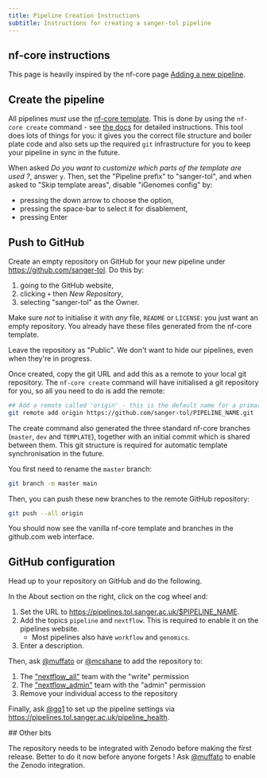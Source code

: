 ```yaml
---
title: Pipeline Creation Instructions
subtitle: Instructions for creating a sanger-tol pipeline
---
```


## nf-core instructions

This page is heavily inspired by the nf-core page [Adding a new pipeline](https://nf-co.re/docs/contributing/adding_pipelines).

## Create the pipeline

All pipelines _must_ use the [nf-core template](https://nf-co.re/docs/contributing/guidelines/requirements/use_the_template).
This is done by using the `nf-core create` command - see [the docs](https://nf-co.re/tools#creating-a-new-pipeline) for detailed instructions.
This tool does lots of things for you: it gives you the correct file structure and boiler plate code
and also sets up the required `git` infrastructure for you to keep your pipeline in sync in the future.

When asked _Do you want to customize which parts of the template are used ?_, answer `y`.
Then, set the "Pipeline prefix" to "sanger-tol", and when asked to "Skip template areas",
disable "iGenomes config" by:

- pressing the down arrow to choose the option,
- pressing the space-bar to select it for disablement,
- pressing Enter

## Push to GitHub

Create an empty repository on GitHub for your new pipeline under <https://github.com/sanger-tol>.
Do this by:

1. going to the GitHub website,
2. clicking `+` then _New Repository_,
3. selecting "sanger-tol" as the Owner.

Make sure _not_ to initialise it with _any_ file, `README` or `LICENSE`: you just want an empty repository.
You already have these files generated from the nf-core template.

Leave the repository as "Public". We don't want to hide our pipelines, even when they're in progress.

Once created, copy the git URL and add this as a remote to your local git repository.
The `nf-core create` command will have initialised a git repository for you,
so all you need to do is add the remote:

```bash
## Add a remote called 'origin' - this is the default name for a primary remote
git remote add origin https://github.com/sanger-tol/PIPELINE_NAME.git
```

The create command also generated the three standard nf-core branches (`master`, `dev` and `TEMPLATE`),
together with an initial commit which is shared between them.
This git structure is required for automatic template synchronisation in the future.

You first need to rename the `master` branch:

```bash
git branch -m master main
```

Then, you can push these new branches to the remote GitHub repository:

```bash
git push --all origin
```

You should now see the vanilla nf-core template and branches in the github.com web interface.

## GitHub configuration

Head up to your repository on GitHub and do the following.

In the About section on the right, click on the cog wheel and:

1. Set the URL to <https://pipelines.tol.sanger.ac.uk/$PIPELINE_NAME>.
2. Add the topics `pipeline` and `nextflow`. This is required to enable it on the pipelines website.
   - Most pipelines also have `workflow` and `genomics`.
3. Enter a description.

Then, ask [@muffato](https://github.com/muffato) or [@mcshane](https://github.com/mcshane) to add the repository to:

1. The ["nextflow_all"](https://github.com/orgs/sanger-tol/teams/nextflow_all) team with the "write" permission
2. The ["nextflow_admin"](https://github.com/orgs/sanger-tol/teams/nextflow_admin) team with the "admin" permission
3. Remove your individual access to the repository

Finally, ask [@gq1](https://github.com/gq1) to set up the pipeline settings via <https://pipelines.tol.sanger.ac.uk/pipeline_health>.

## Other bits

The repository needs to be integrated with Zenodo before making the first release.
Better to do it now before anyone forgets !
Ask [@muffato](https://github.com/muffato) to enable the Zenodo integration.
